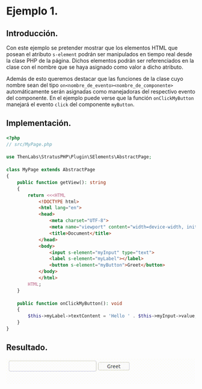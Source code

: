 
# Ejemplo 1.

## Introducción.

Con este ejemplo se pretender mostrar que los elementos HTML que posean el atributo `s-element` podrán ser manipulados en tiempo real desde la clase PHP de la página. Dichos elementos podrán ser referenciados en la clase con el nombre que se haya asignado como valor a dicho atributo.

Además de esto queremos destacar que las funciones de la clase cuyo nombre sean del tipo `on<nombre_de_evento><nombre_de_componente>` automáticamente serán asignadas como manejadoras del respectivo evento del componente. En el ejemplo puede verse que la función `onClickMyButton` manejará el evento `click` del componente `myButton`.

## Implementación.

```php
<?php
// src/MyPage.php

use ThenLabs\StratusPHP\Plugin\SElements\AbstractPage;

class MyPage extends AbstractPage
{
    public function getView(): string
    {
        return <<<HTML
            <!DOCTYPE html>
            <html lang="en">
            <head>
                <meta charset="UTF-8">
                <meta name="viewport" content="width=device-width, initial-scale=1.0">
                <title>Document</title>
            </head>
            <body>
                <input s-element="myInput" type="text">
                <label s-element="myLabel"></label>
                <button s-element="myButton">Greet</button>
            </body>
            </html>
        HTML;
    }

    public function onClickMyButton(): void
    {
        $this->myLabel->textContent = 'Hello ' . $this->myInput->value;
    }
}
```

## Resultado.

![](result.gif)